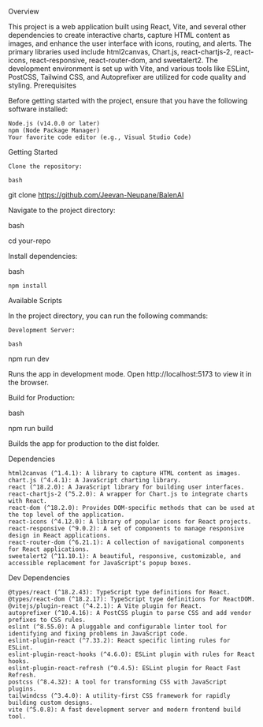 Overview

This project is a web application built using React, Vite, and several other dependencies to create interactive charts, capture HTML content as images, and enhance the user interface with icons, routing, and alerts. The primary libraries used include html2canvas, Chart.js, react-chartjs-2, react-icons, react-responsive, react-router-dom, and sweetalert2. The development environment is set up with Vite, and various tools like ESLint, PostCSS, Tailwind CSS, and Autoprefixer are utilized for code quality and styling.
Prerequisites

Before getting started with the project, ensure that you have the following software installed:

    Node.js (v14.0.0 or later)
    npm (Node Package Manager)
    Your favorite code editor (e.g., Visual Studio Code)

Getting Started

    Clone the repository:

    bash

git clone https://github.com/Jeevan-Neupane/BalenAI

Navigate to the project directory:

bash

cd your-repo

Install dependencies:

bash

    npm install

Available Scripts

In the project directory, you can run the following commands:

    Development Server:

    bash

npm run dev

Runs the app in development mode. Open http://localhost:5173 to view it in the browser.

Build for Production:

bash

npm run build

Builds the app for production to the dist folder.



Dependencies

    html2canvas (^1.4.1): A library to capture HTML content as images.
    chart.js (^4.4.1): A JavaScript charting library.
    react (^18.2.0): A JavaScript library for building user interfaces.
    react-chartjs-2 (^5.2.0): A wrapper for Chart.js to integrate charts with React.
    react-dom (^18.2.0): Provides DOM-specific methods that can be used at the top level of the application.
    react-icons (^4.12.0): A library of popular icons for React projects.
    react-responsive (^9.0.2): A set of components to manage responsive design in React applications.
    react-router-dom (^6.21.1): A collection of navigational components for React applications.
    sweetalert2 (^11.10.1): A beautiful, responsive, customizable, and accessible replacement for JavaScript's popup boxes.

Dev Dependencies

    @types/react (^18.2.43): TypeScript type definitions for React.
    @types/react-dom (^18.2.17): TypeScript type definitions for ReactDOM.
    @vitejs/plugin-react (^4.2.1): A Vite plugin for React.
    autoprefixer (^10.4.16): A PostCSS plugin to parse CSS and add vendor prefixes to CSS rules.
    eslint (^8.55.0): A pluggable and configurable linter tool for identifying and fixing problems in JavaScript code.
    eslint-plugin-react (^7.33.2): React specific linting rules for ESLint.
    eslint-plugin-react-hooks (^4.6.0): ESLint plugin with rules for React hooks.
    eslint-plugin-react-refresh (^0.4.5): ESLint plugin for React Fast Refresh.
    postcss (^8.4.32): A tool for transforming CSS with JavaScript plugins.
    tailwindcss (^3.4.0): A utility-first CSS framework for rapidly building custom designs.
    vite (^5.0.8): A fast development server and modern frontend build tool.

